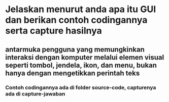 # Jelaskan menurut anda apa itu GUI dan berikan contoh codingannya serta capture hasilnya

## antarmuka pengguna yang memungkinkan interaksi dengan komputer melalui elemen visual seperti tombol, jendela, ikon, dan menu, bukan hanya dengan mengetikkan perintah teks

### Contoh codingannya ada di folder source-code, capturenya ada di capture-jawaban